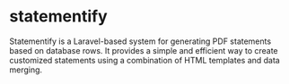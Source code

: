 # statementify
Statementify is a Laravel-based system for generating PDF statements based on database rows. It provides a simple and efficient way to create customized statements using a combination of HTML templates and data merging.
